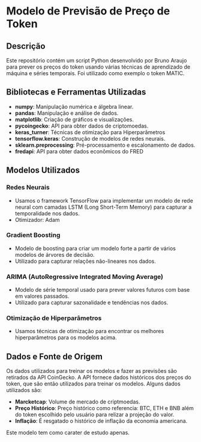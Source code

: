 # Modelo de Previsão de Preço de Token

## Descrição
Este repositório contém um script Python desenvolvido por Bruno Araujo para prever os preços do token usando várias técnicas de aprendizado de máquina e séries temporais. Foi utilizado como exemplo o token MATIC.

## Bibliotecas e Ferramentas Utilizadas
- **numpy**: Manipulação numérica e álgebra linear.
- **pandas**: Manipulação e análise de dados.
- **matplotlib**: Criação de gráficos e visualizações.
- **pycoingecko**: API para obter dados de criptomoedas.
- **keras_turner**: Técnicas de otimização para Hiperparâmetros
- **tensorflow.keras**: Construção de modelos de redes neurais.
- **sklearn.preprocessing**: Pré-processamento e escalonamento de dados.
- **fredapi**: API para obter dados econômicos do FRED

## Modelos Utilizados

### Redes Neurais
- Usamos o framework TensorFlow para implementar um modelo de rede neural com camadas LSTM (Long Short-Term Memory) para capturar a temporalidade nos dados.
- Otimizador: Adam

### Gradient Boosting
- Modelo de boosting para criar um modelo forte a partir de vários modelos de árvores de decisão.
- Utilizado para capturar relações não-lineares nos dados.

### ARIMA (AutoRegressive Integrated Moving Average)
- Modelo de série temporal usado para prever valores futuros com base em valores passados.
- Utilizado para capturar sazonalidade e tendências nos dados.

### Otimização de Hiperparâmetros
- Usamos técnicas de otimização para encontrar os melhores hiperparâmetros para os modelos acima.

## Dados e Fonte de Origem

Os dados utilizados para treinar os modelos e fazer as previsões são retirados da API CoinGecko. A API fornece dados históricos dos preços do token, que são então utilizados para treinar os modelos. Alguns dados utilizados são:
- **Marcketcap**: Volume de mercado de criptmoedas.
- **Preço Histórico**: Preço histórico como referencia: BTC, ETH e BNB além do token escolhido pelo usuário para relizar a projeção do valor.
- **Inflação**: É resgatado o histórico de inflação da economia americana.

Este modelo tem como carater de estudo apenas.